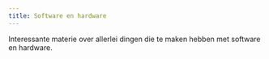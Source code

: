 ```yaml
---
title: Software en hardware
---
```


Interessante materie over allerlei dingen die te maken hebben met software en hardware.

